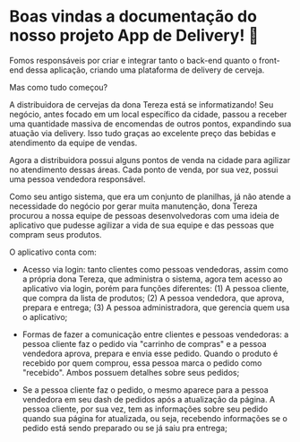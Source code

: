 # Boas vindas a documentação do nosso projeto App de Delivery! 🍻

Fomos responsáveis por criar e integrar tanto o back-end quanto o front-end dessa aplicação, criando uma plataforma de delivery de cerveja.

Mas como tudo começou?

A distribuidora de cervejas da dona Tereza está se informatizando! Seu negócio, antes focado em um local específico da cidade, passou a receber uma quantidade massiva de encomendas de outros pontos, expandindo sua atuação via delivery. Isso tudo graças ao excelente preço das bebidas e atendimento da equipe de vendas.

Agora a distribuidora possui alguns pontos de venda na cidade para agilizar no atendimento dessas áreas. Cada ponto de venda, por sua vez, possui uma pessoa vendedora responsável.

Como seu antigo sistema, que era um conjunto de planilhas, já não atende a necessidade do negócio por gerar muita manutenção, dona Tereza procurou a nossa equipe de pessoas desenvolvedoras com uma ideia de aplicativo que pudesse agilizar a vida de sua equipe e das pessoas que compram seus produtos.

O aplicativo conta com:

  - Acesso via login: tanto clientes como pessoas vendedoras, assim como a própria dona Tereza, que administra o sistema, agora tem acesso ao aplicativo via login, porém para funções diferentes:
    (1) A pessoa cliente, que compra da lista de produtos;
    (2) A pessoa vendedora, que aprova, prepara e entrega;
    (3) A pessoa administradora, que gerencia quem usa o aplicativo;
  
  - Formas de fazer a comunicação entre clientes e pessoas vendedoras: a pessoa cliente faz o pedido via "carrinho de compras" e a pessoa vendedora aprova, prepara e envia esse pedido. Quando o produto é recebido por quem comprou, essa pessoa marca o pedido como "recebido". Ambos possuem detalhes sobre seus pedidos;

  -  Se a pessoa cliente faz o pedido, o mesmo aparece para a pessoa vendedora em seu dash de pedidos após a atualização da página. A pessoa cliente, por sua vez, tem as informações sobre seu pedido quando sua página for atualizada, ou seja, recebendo informações se o pedido está sendo preparado ou se já saiu pra entrega;
<br>

